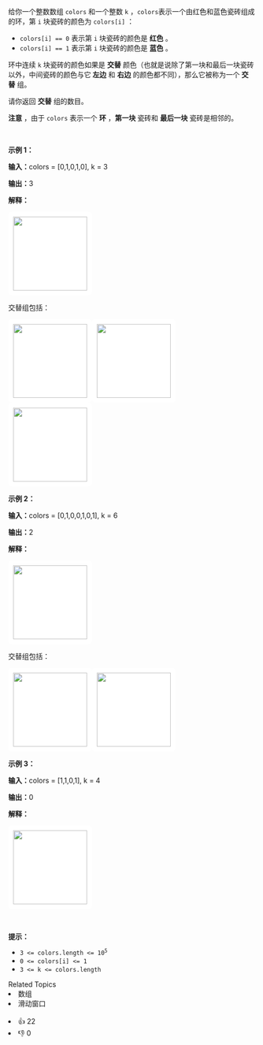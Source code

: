 <p>给你一个整数数组 <code>colors</code>&nbsp;和一个整数&nbsp;<code>k</code>&nbsp;，<code>colors</code>表示一个由红色和蓝色瓷砖组成的环，第 <code>i</code>&nbsp;块瓷砖的颜色为&nbsp;<code>colors[i]</code>&nbsp;：</p>

<ul> 
 <li><code>colors[i] == 0</code>&nbsp;表示第&nbsp;<code>i</code>&nbsp;块瓷砖的颜色是 <strong>红色</strong>&nbsp;。</li> 
 <li><code>colors[i] == 1</code>&nbsp;表示第 <code>i</code>&nbsp;块瓷砖的颜色是 <strong>蓝色</strong>&nbsp;。</li> 
</ul>

<p>环中连续 <code>k</code>&nbsp;块瓷砖的颜色如果是 <strong>交替</strong>&nbsp;颜色（也就是说除了第一块和最后一块瓷砖以外，中间瓷砖的颜色与它<strong>&nbsp;左边</strong>&nbsp;和 <strong>右边</strong>&nbsp;的颜色都不同），那么它被称为一个 <strong>交替</strong>&nbsp;组。</p>

<p>请你返回 <strong>交替</strong>&nbsp;组的数目。</p>

<p><b>注意</b>&nbsp;，由于&nbsp;<code>colors</code>&nbsp;表示一个 <strong>环</strong>&nbsp;，<strong>第一块</strong>&nbsp;瓷砖和 <strong>最后一块</strong>&nbsp;瓷砖是相邻的。</p>

<p>&nbsp;</p>

<p><strong class="example">示例 1：</strong></p>

<div class="example-block"> 
 <p><span class="example-io"><b>输入：</b>colors = [0,1,0,1,0], k = 3</span></p> 
</div>

<p><span class="example-io"><b>输出：</b>3</span></p>

<p><strong>解释：</strong></p>

<p><img alt="" src="https://assets.leetcode.com/uploads/2024/06/19/screenshot-2024-05-28-183519.png" style="width: 150px; height: 150px; padding: 10px; background: #fff; border-radius: .5rem;" /></p>

<p>交替组包括：</p>

<p><strong class="example"><img alt="" src="https://assets.leetcode.com/uploads/2024/05/28/screenshot-2024-05-28-182448.png" style="width: 150px; height: 150px; padding: 10px; background: #fff; border-radius: .5rem;" /></strong><img alt="" src="https://assets.leetcode.com/uploads/2024/05/28/screenshot-2024-05-28-182844.png" style="width: 150px; height: 150px; padding: 10px; background: #fff; border-radius: .5rem;" /><strong class="example"><img alt="" src="https://assets.leetcode.com/uploads/2024/05/28/screenshot-2024-05-28-183057.png" style="width: 150px; height: 150px; padding: 10px; background: #fff; border-radius: .5rem;" /></strong></p>

<p><strong class="example">示例 2：</strong></p>

<div class="example-block"> 
 <p><span class="example-io"><b>输入：</b>colors = [0,1,0,0,1,0,1], k = 6</span></p> 
</div>

<p><b>输出：</b>2</p>

<p><b>解释：</b></p>

<p><img alt="" src="https://assets.leetcode.com/uploads/2024/06/19/screenshot-2024-05-28-183907.png" style="width: 150px; height: 150px; padding: 10px; background: #fff; border-radius: .5rem;" /></p>

<p>交替组包括：</p>

<p><strong class="example"><img alt="" src="https://assets.leetcode.com/uploads/2024/06/19/screenshot-2024-05-28-184128.png" style="width: 150px; height: 150px; padding: 10px; background: #fff; border-radius: .5rem;" /></strong><img alt="" src="https://assets.leetcode.com/uploads/2024/06/19/screenshot-2024-05-28-184240.png" style="width: 150px; height: 150px; padding: 10px; background: #fff; border-radius: .5rem;" /></p>

<p><strong>示例 3：</strong></p>

<p><strong>输入：</strong>colors = [1,1,0,1], k = 4</p>

<p><strong>输出：</strong>0</p>

<p><strong>解释：</strong></p>

<p><img alt="" src="https://assets.leetcode.com/uploads/2024/06/19/screenshot-2024-05-28-184516.png" style="width: 150px; height: 150px; padding: 10px; background: #fff; border-radius: .5rem;" /></p>

<p>&nbsp;</p>

<p><strong>提示：</strong></p>

<ul> 
 <li><code>3 &lt;= colors.length &lt;= 10<sup>5</sup></code></li> 
 <li><code>0 &lt;= colors[i] &lt;= 1</code></li> 
 <li><code>3 &lt;= k &lt;= colors.length</code></li> 
</ul>

<div><div>Related Topics</div><div><li>数组</li><li>滑动窗口</li></div></div><br><div><li>👍 22</li><li>👎 0</li></div>